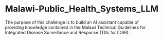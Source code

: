 # Malawi-Public_Health_Systems_LLM
The purpose of this challenge is to build an AI assistant capable of providing knowledge contained in the Malawi Technical Guidelines for Integrated Disease Surveillance and Response (TGs for IDSR).
